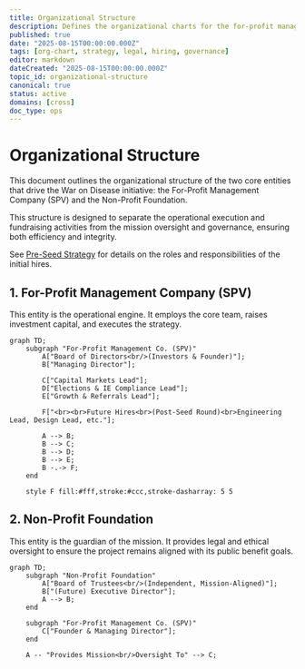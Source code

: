 ```yaml
---
title: Organizational Structure
description: Defines the organizational charts for the for-profit management company (SPV) and the non-profit foundation that comprise the initiative.
published: true
date: "2025-08-15T00:00:00.000Z"
tags: [org-chart, strategy, legal, hiring, governance]
editor: markdown
dateCreated: "2025-08-15T00:00:00.000Z"
topic_id: organizational-structure
canonical: true
status: active
domains: [cross]
doc_type: ops
---
```


# Organizational Structure

This document outlines the organizational structure of the two core entities that drive the War on Disease initiative: the For-Profit Management Company (SPV) and the Non-Profit Foundation.

This structure is designed to separate the operational execution and fundraising activities from the mission oversight and governance, ensuring both efficiency and integrity.

See [Pre-Seed Strategy](../strategy/pre-seed-strategy.md) for details on the roles and responsibilities of the initial hires.

## 1. For-Profit Management Company (SPV)

This entity is the operational engine. It employs the core team, raises investment capital, and executes the strategy.

```mermaid
graph TD;
    subgraph "For-Profit Management Co. (SPV)"
        A["Board of Directors<br/>(Investors & Founder)"];
        B["Managing Director"];

        C["Capital Markets Lead"];
        D["Elections & IE Compliance Lead"];
        E["Growth & Referrals Lead"];

        F["<br><br>Future Hires<br>(Post-Seed Round)<br>Engineering Lead, Design Lead, etc."];

        A --> B;
        B --> C;
        B --> D;
        B --> E;
        B -.-> F;
    end

    style F fill:#fff,stroke:#ccc,stroke-dasharray: 5 5
```

## 2. Non-Profit Foundation

This entity is the guardian of the mission. It provides legal and ethical oversight to ensure the project remains aligned with its public benefit goals.

```mermaid
graph TD;
    subgraph "Non-Profit Foundation"
        A["Board of Trustees<br/>(Independent, Mission-Aligned)"];
        B["(Future) Executive Director"];
        A --> B;
    end

    subgraph "For-Profit Management Co. (SPV)"
        C["Founder & Managing Director"];
    end

    A -- "Provides Mission<br/>Oversight To" --> C;
```
